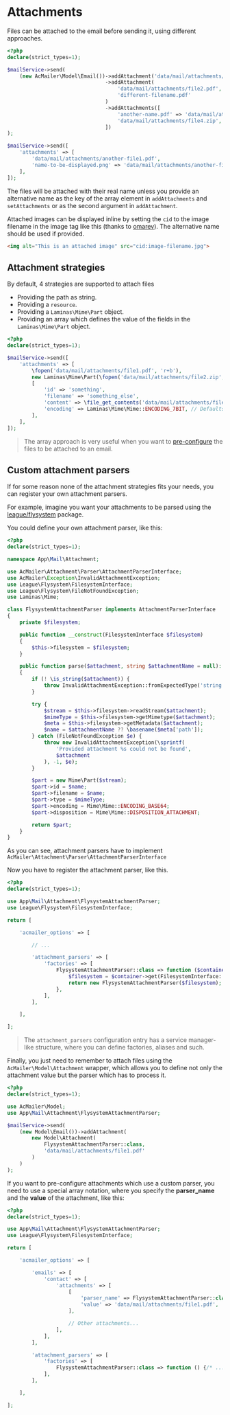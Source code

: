 # Attachments

Files can be attached to the email before sending it, using different approaches.

```php
<?php
declare(strict_types=1);

$mailService->send(
    (new AcMailer\Model\Email())->addAttachment('data/mail/attachments/file1.pdf')
                                ->addAttachment(
                                    'data/mail/attachments/file2.pdf',
                                    'different-filename.pdf'
                                )
                                ->addAttachments([
                                    'another-name.pdf' => 'data/mail/attachments/file3.pdf',
                                    'data/mail/attachments/file4.zip',
                                ])
);

$mailService->send([
    'attachments' => [
        'data/mail/attachments/another-file1.pdf',
        'name-to-be-displayed.png' => 'data/mail/attachments/another-file2.png',
    ],
]);
```

The files will be attached with their real name unless you provide an alternative name as the key of the array element in `addAttachments` and `setAttachments` or as the second argument in `addAttachment`.

Attached images can be displayed inline by setting the `cid` to the image filename in the image tag like this (thanks to [omarev](https://github.com/acelaya/ZF2-AcMailer/pull/32)). The alternative name should be used if provided.

```html
<img alt="This is an attached image" src="cid:image-filename.jpg">
```

## Attachment strategies

By default, 4 strategies are supported to attach files

* Providing the path as string.
* Providing a `resource`.
* Providing a `Laminas\Mime\Part` object.
* Providing an array which defines the value of the fields in the `Laminas\Mime\Part` object.

```php
<?php
declare(strict_types=1);

$mailService->send([
    'attachments' => [
        \fopen('data/mail/attachments/file1.pdf', 'r+b'),
        new Laminas\Mime\Part(\fopen('data/mail/attachments/file2.zip', 'r+b')),
        [
            'id' => 'something',
            'filename' => 'something_else',
            'content' => \file_get_contents('data/mail/attachments/file2.pdf'), // A resource can be used here too
            'encoding' => Laminas\Mime\Mime::ENCODING_7BIT, // Defaults to Laminas\Mime\Mime::ENCODING_BASE64
        ],
    ],
]);
```

> The array approach is very useful when you want to [pre-configure](/pre-configuring-emails) the files to be attached to an email.

## Custom attachment parsers

If for some reason none of the attachment strategies fits your needs, you can register your own attachment parsers.

For example, imagine you want your attachments to be parsed using the [league/flysystem](https://flysystem.thephpleague.com/) package.

You could define your own attachment parser, like this:

```php
<?php
declare(strict_types=1);

namespace App\Mail\Attachment;

use AcMailer\Attachment\Parser\AttachmentParserInterface;
use AcMailer\Exception\InvalidAttachmentException;
use League\Flysystem\FilesystemInterface;
use League\Flysystem\FileNotFoundException;
use Laminas\Mime;

class FlysystemAttachmentParser implements AttachmentParserInterface
{
    private $filesystem;

    public function __construct(FilesystemInterface $filesystem)
    {
        $this->filesystem = $filesystem;
    }

    public function parse($attachment, string $attachmentName = null): Mime\Part
    {
        if (! \is_string($attachment)) {
            throw InvalidAttachmentException::fromExpectedType('string');
        }

        try {
            $stream = $this->filesystem->readStream($attachment);
            $mimeType = $this->filesystem->getMimetype($attachment);
            $meta = $this->filesystem->getMetadata($attachment);
            $name = $attachmentName ?? \basename($meta['path']);
        } catch (FileNotFoundException $e) {
            throw new InvalidAttachmentException(\sprintf(
                'Provided attachment %s could not be found',
                $attachment
            ), -1, $e);
        }

        $part = new Mime\Part($stream);
        $part->id = $name;
        $part->filename = $name;
        $part->type = $mimeType;
        $part->encoding = Mime\Mime::ENCODING_BASE64;
        $part->disposition = Mime\Mime::DISPOSITION_ATTACHMENT;

        return $part;
    }
}
```

As you can see, attachment parsers have to implement `AcMailer\Attachment\Parser\AttachmentParserInterface`

Now you have to register the attachment parser, like this.

```php
<?php
declare(strict_types=1);

use App\Mail\Attachment\FlysystemAttachmentParser;
use League\Flysystem\FilesystemInterface;

return [

    'acmailer_options' => [

        // ...

        'attachment_parsers' => [
            'factories' => [
                FlysystemAttachmentParser::class => function ($container) {
                    $filesystem = $container->get(FilesystemInterface::class);
                    return new FlysystemAttachmentParser($filesystem);
                },
            ],
        ],

    ],

];
```

> The `attachment_parsers` configuration entry has a service manager-like structure, where you can define factories, aliases and such.

Finally, you just need to remember to attach files using the `AcMailer\Model\Attachment` wrapper, which allows you to define not only the attachment value but the parser which has to process it.

```php
<?php
declare(strict_types=1);

use AcMailer\Model;
use App\Mail\Attachment\FlysystemAttachmentParser;

$mailService->send(
    (new Model\Email())->addAttachment(
        new Model\Attachment(
            FlysystemAttachmentParser::class,
            'data/mail/attachments/file1.pdf'
        )
    )
);
```

If you want to pre-configure attachments which use a custom parser, you need to use a special array notation, where you specify the **parser_name** and the **value** of the attachment, like this:

```php
<?php
declare(strict_types=1);

use App\Mail\Attachment\FlysystemAttachmentParser;
use League\Flysystem\FilesystemInterface;

return [

    'acmailer_options' => [

        'emails' => [
            'contact' => [
                'attachments' => [
                    [
                        'parser_name' => FlysystemAttachmentParser::class,
                        'value' => 'data/mail/attachments/file1.pdf',
                    ],

                    // Other attachments...
                ],
            ],
        ],

        'attachment_parsers' => [
            'factories' => [
                FlysystemAttachmentParser::class => function () {/* ... */},
            ],
        ],

    ],

];
```

